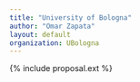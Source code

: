 ```yaml
---
title: "University of Bologna"
author: "Omar Zapata"
layout: default
organization: UBologna
---
```


{% include proposal.ext %}
